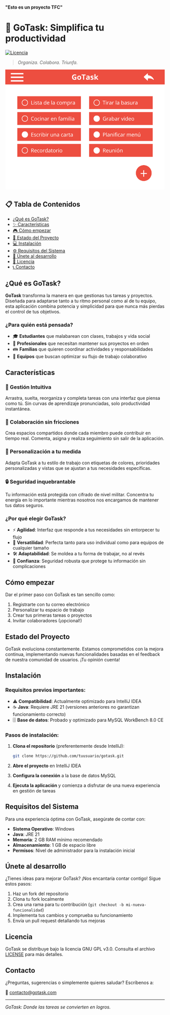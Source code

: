 #### "Esto es un proyecto TFC"

# 🚀 GoTask: Simplifica tu productividad

[![Licencia](https://img.shields.io/badge/Licencia-GNU%20GPL%20v3-blue.svg)](LICENSE)

> *Organiza. Colabora. Triunfa.*

![Captura de GoTask](ImagenesGIT/ImagenGoTask.jpg)

## 📋 Tabla de Contenidos
- [¿Qué es GoTask?](#qué-es-gotask)
- [✨ Características](#características)
- [🎮 Cómo empezar](#cómo-empezar)
- [🔄 Estado del Proyecto](#estado-del-proyecto)
- [💻 Instalación](#instalación)
- [⚙️ Requisitos del Sistema](#requisitos-del-sistema)
- [👥 Únete al desarrollo](#únete-al-desarrollo)
- [📄 Licencia](#licencia)
- [📞 Contacto](#contacto)

## ¿Qué es GoTask?

**GoTask** transforma la manera en que gestionas tus tareas y proyectos. Diseñada para adaptarse tanto a tu ritmo personal como al de tu equipo, esta aplicación combina potencia y simplicidad para que nunca más pierdas el control de tus objetivos.

### ¿Para quién está pensada?

- 🎓 **Estudiantes** que malabarean con clases, trabajos y vida social
- 💼 **Profesionales** que necesitan mantener sus proyectos en orden
- 👪 **Familias** que quieren coordinar actividades y responsabilidades
- 👥 **Equipos** que buscan optimizar su flujo de trabajo colaborativo

## Características

### 🧠 Gestión Intuitiva
Arrastra, suelta, reorganiza y completa tareas con una interfaz que piensa como tú. Sin curvas de aprendizaje pronunciadas, solo productividad instantánea.

### 👥 Colaboración sin fricciones
Crea espacios compartidos donde cada miembro puede contribuir en tiempo real. Comenta, asigna y realiza seguimiento sin salir de la aplicación.

### 🎨 Personalización a tu medida
Adapta GoTask a tu estilo de trabajo con etiquetas de colores, prioridades personalizadas y vistas que se ajustan a tus necesidades específicas.

### 🔒 Seguridad inquebrantable
Tu información está protegida con cifrado de nivel militar. Concentra tu energía en lo importante mientras nosotros nos encargamos de mantener tus datos seguros.

### ¿Por qué elegir GoTask?

- ⚡ **Agilidad**: Interfaz que responde a tus necesidades sin entorpecer tu flujo
- 🤝 **Versatilidad**: Perfecta tanto para uso individual como para equipos de cualquier tamaño
- 🛠️ **Adaptabilidad**: Se moldea a tu forma de trabajar, no al revés
- 🔐 **Confianza**: Seguridad robusta que protege tu información sin complicaciones

## Cómo empezar

Dar el primer paso con GoTask es tan sencillo como:

1. Registrarte con tu correo electrónico
2. Personalizar tu espacio de trabajo
3. Crear tus primeras tareas o proyectos
4. Invitar colaboradores (¡opcional!)

## Estado del Proyecto

GoTask evoluciona constantemente. Estamos comprometidos con la mejora continua, implementando nuevas funcionalidades basadas en el feedback de nuestra comunidad de usuarios. ¡Tu opinión cuenta!

## Instalación

### Requisitos previos importantes:

- ⚠️ **Compatibilidad**: Actualmente optimizado para IntelliJ IDEA
- ☕ **Java**: Requiere JRE 21 (versiones anteriores no garantizan funcionamiento correcto)
- 🗄️ **Base de datos**: Probado y optimizado para MySQL WorkBench 8.0 CE

### Pasos de instalación:

1. **Clona el repositorio** (preferentemente desde IntelliJ):
   ```bash
   git clone https://github.com/tuusuario/gotask.git
   ```

2. **Abre el proyecto** en IntelliJ IDEA

3. **Configura la conexión** a la base de datos MySQL

4. **Ejecuta la aplicación** y comienza a disfrutar de una nueva experiencia en gestión de tareas

## Requisitos del Sistema

Para una experiencia óptima con GoTask, asegúrate de contar con:

- **Sistema Operativo**: Windows
- **Java**: JRE 21
- **Memoria**: 2 GB RAM mínimo recomendado
- **Almacenamiento**: 1 GB de espacio libre
- **Permisos**: Nivel de administrador para la instalación inicial

## Únete al desarrollo

¿Tienes ideas para mejorar GoTask? ¡Nos encantaría contar contigo! Sigue estos pasos:

1. Haz un fork del repositorio
2. Clona tu fork localmente
3. Crea una rama para tu contribución (`git checkout -b mi-nueva-funcionalidad`)
4. Implementa tus cambios y comprueba su funcionamiento
5. Envía un pull request detallando tus mejoras

## Licencia

GoTask se distribuye bajo la licencia GNU GPL v3.0. Consulta el archivo [LICENSE](LICENSE) para más detalles.

## Contacto

¿Preguntas, sugerencias o simplemente quieres saludar? Escríbenos a:

📧 contacto@gotask.com

---

*GoTask: Donde las tareas se convierten en logros.*
